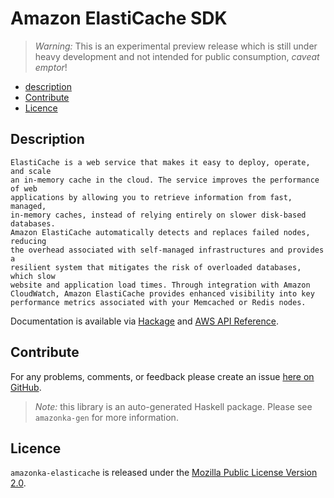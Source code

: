 # Amazon ElastiCache SDK

> _Warning:_ This is an experimental preview release which is still under heavy development and not intended for public consumption, _caveat emptor_!

* [description](#description)
* [Contribute](#contribute)
* [Licence](#licence)

## Description

    ElastiCache is a web service that makes it easy to deploy, operate, and scale
    an in-memory cache in the cloud. The service improves the performance of web
    applications by allowing you to retrieve information from fast, managed,
    in-memory caches, instead of relying entirely on slower disk-based databases.
    Amazon ElastiCache automatically detects and replaces failed nodes, reducing
    the overhead associated with self-managed infrastructures and provides a
    resilient system that mitigates the risk of overloaded databases, which slow
    website and application load times. Through integration with Amazon
    CloudWatch, Amazon ElastiCache provides enhanced visibility into key
    performance metrics associated with your Memcached or Redis nodes.

Documentation is available via [Hackage](http://hackage.haskell.org/package/amazonka-elasticache)
and [AWS API Reference](http://docs.aws.amazon.com/AmazonElastiCache/latest/APIReference/Welcome.html).


## Contribute

For any problems, comments, or feedback please create an issue [here on GitHub](https://github.com/brendanhay/amazonka/issues).

> _Note:_ this library is an auto-generated Haskell package. Please see `amazonka-gen` for more information.


## Licence

`amazonka-elasticache` is released under the [Mozilla Public License Version 2.0](http://www.mozilla.org/MPL/).
